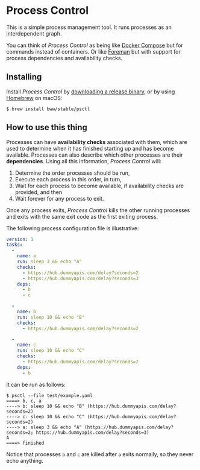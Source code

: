 # Process Control
This is a simple process management tool. It runs processes as an interdependent graph.

You can think of _Process Control_ as being like [Docker Compose](https://docs.docker.com/compose/) but for commands instead of containers. Or like [Foreman](https://ddollar.github.io/foreman/) but with support for process dependencies and availability checks.

## Installing

Install _Process Control_ by [downloading a release binary](https://github.com/bww/psctl/releases), or by using [Homebrew](https://brew.sh/) on macOS:

```
$ brew install bww/stable/psctl
```

## How to use this thing

Processes can have **availability checks** associated with them, which are used to determine when it has finished starting up and has become available. Processes can also describe which other processes are their **dependencies**. Using all this information, _Process Control_ will:

1. Determine the order processes should be run,
2. Execute each process in this order, in turn,
3. Wait for each process to become available, if availability checks are provided, and then
4. Wait forever for any process to exit.

Once any process exits, _Process Control_ kills the other running processes and exits with the same exit code as the first exiting process.

The following process configuration file is illustrative:

```yaml
version: 1
tasks:
  -
    name: a
    run: sleep 3 && echo "A"
    checks:
      - https://hub.dummyapis.com/delay?seconds=2
      - https://hub.dummyapis.com/delay?seconds=3
    deps:
      - b
      - c

  -
    name: b
    run: sleep 10 && echo "B"
    checks:
      - https://hub.dummyapis.com/delay?seconds=2

  -
    name: c
    run: sleep 10 && echo "C"
    checks:
      - https://hub.dummyapis.com/delay?seconds=2
    deps:
      - b

```

It can be run as follows:

```
$ psctl --file test/example.yaml
====> b, c, a
----> b: sleep 10 && echo "B" (https://hub.dummyapis.com/delay?seconds=2)
----> c: sleep 10 && echo "C" (https://hub.dummyapis.com/delay?seconds=2)
----> a: sleep 3 && echo "A" (https://hub.dummyapis.com/delay?seconds=2; https://hub.dummyapis.com/delay?seconds=3)
A
====> finished
```

Notice that processes `b` and `c` are killed after `a` exits normally, so they never echo anything.

